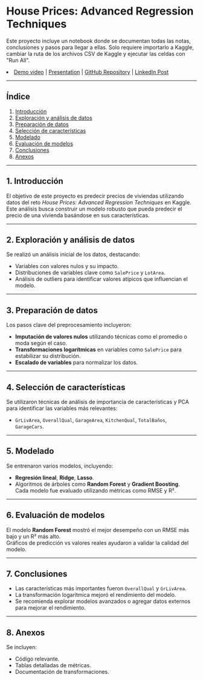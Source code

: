 # House Prices: Advanced Regression Techniques

Este proyecto incluye un notebook donde se documentan todas las notas, conclusiones y pasos para llegar a ellas. Solo requiere importarlo a Kaggle, cambiar la ruta de los archivos CSV de Kaggle y ejecutar las celdas con "Run All".

<li>
  <a href="https://drive.google.com/file/d/1vX4dpHf1IHpTMu-NmAdeYmur39hY9dZD/view?usp=sharing">Demo video</a> |
  <a href="https://drive.google.com/file/d/13AiQFjnqx9FuDH3NJKhKeNFf-IBIDDsg/view?usp=drive_link">Presentation</a> |
  <a href="https://github.com/Ateibuzena/House_Prices-Advanced_Regression_Techniques">GitHub Repository</a> |
  <a href="https://www.linkedin.com/feed/update/urn:li:activity:7265406317832372224/">LinkedIn Post</a>
</li>

---

## Índice 
1. [Introducción](#introducción)  
2. [Exploración y análisis de datos](#exploración-y-análisis-de-datos)  
3. [Preparación de datos](#preparación-de-datos)  
4. [Selección de características](#selección-de-características)  
5. [Modelado](#modelado)  
6. [Evaluación de modelos](#evaluación-de-modelos)  
7. [Conclusiones](#conclusiones)  
8. [Anexos](#anexos)  

---

## 1. Introducción  
El objetivo de este proyecto es predecir precios de viviendas utilizando datos del reto *House Prices: Advanced Regression Techniques* en Kaggle. Este análisis busca construir un modelo robusto que pueda predecir el precio de una vivienda basándose en sus características.

---

## 2. Exploración y análisis de datos  
Se realizó un análisis inicial de los datos, destacando:  
- Variables con valores nulos y su impacto.  
- Distribuciones de variables clave como `SalePrice` y `LotArea`.  
- Análisis de outliers para identificar valores atípicos que influencian el modelo.

---

## 3. Preparación de datos  
Los pasos clave del preprocesamiento incluyeron:  
- **Imputación de valores nulos** utilizando técnicas como el promedio o moda según el caso.  
- **Transformaciones logarítmicas** en variables como `SalePrice` para estabilizar su distribución.  
- **Escalado de variables** para normalizar los datos.  

---

## 4. Selección de características  
Se utilizaron técnicas de análisis de importancia de características y PCA para identificar las variables más relevantes:  
- `GrLivArea`, `OverallQual`, `GarageArea`, `KitchenQual`, `TotalBaños`, `GarageCars`.  

---

## 5. Modelado  
Se entrenaron varios modelos, incluyendo:  
- **Regresión lineal**, **Ridge**, **Lasso**.  
- Algoritmos de árboles como **Random Forest** y **Gradient Boosting**.  
Cada modelo fue evaluado utilizando métricas como RMSE y R².  

---

## 6. Evaluación de modelos  
El modelo **Random Forest** mostró el mejor desempeño con un RMSE más bajo y un R² más alto.  
Gráficos de predicción vs valores reales ayudaron a validar la calidad del modelo.  

---

## 7. Conclusiones  
- Las características más importantes fueron `OverallQual` y `GrLivArea`.  
- La transformación logarítmica mejoró el rendimiento del modelo.  
- Se recomienda explorar modelos avanzados o agregar datos externos para mejorar el rendimiento.  

---

## 8. Anexos  
Se incluyen:  
- Código relevante.  
- Tablas detalladas de métricas.  
- Documentación de transformaciones.  
